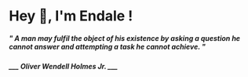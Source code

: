 <h1 title="head"> Hey 👋, I'm Endale !</h1>

**<h5><i>" A man may fulfil the object of his existence by asking a question he cannot answer and attempting a task he cannot achieve. "</i></h5>**

*<b>___ Oliver Wendell Holmes Jr. ___</b>*
